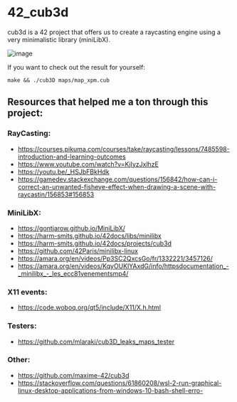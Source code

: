 # 42_cub3d

cub3d is a 42 project that offers us to create a raycasting engine using a very minimalistic library (miniLibX).

![image](https://user-images.githubusercontent.com/66511903/107834307-bd610300-6d8d-11eb-9d37-fc8a64efbe31.png)

If you want to check out the result for yourself:
```
make && ./cub3D maps/map_xpm.cub
```

## Resources that helped me a ton through this project:

### RayCasting:
- https://courses.pikuma.com/courses/take/raycasting/lessons/7485598-introduction-and-learning-outcomes
- https://www.youtube.com/watch?v=KjIyzJxlhzE
- https://youtu.be/_HSJbFBkHdk
- https://gamedev.stackexchange.com/questions/156842/how-can-i-correct-an-unwanted-fisheye-effect-when-drawing-a-scene-with-raycastin/156853#156853
### MiniLibX:
- https://gontjarow.github.io/MiniLibX/
- https://harm-smits.github.io/42docs/libs/minilibx
- https://harm-smits.github.io/42docs/projects/cub3d
- https://github.com/42Paris/minilibx-linux
- https://amara.org/en/videos/Pp3SC2QxcsGo/fr/1332221/3457126/
- https://amara.org/en/videos/KqyOUKlYAxdG/info/httpsdocumentation_-_minilibx_-_les_ecc81venementsmp4/
### X11 events:
- https://code.woboq.org/qt5/include/X11/X.h.html
### Testers:
- https://github.com/mlaraki/cub3D_leaks_maps_tester
### Other:
- https://github.com/maxime-42/cub3d
- https://stackoverflow.com/questions/61860208/wsl-2-run-graphical-linux-desktop-applications-from-windows-10-bash-shell-erro- 
